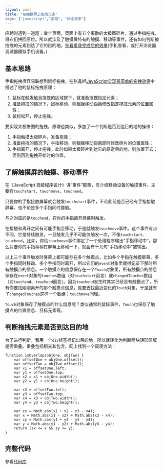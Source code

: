 ```yaml
---
layout: post
title: "在触摸屏上拖拽元素"
tags: ["javascript","前端", "动态效果"]
---
```


应聘时遇到一道题：做个页面，页面上有五个离散的太极图碎片，通过手指拖拽，将它们拼回原位。所以就涉及了触摸屏特有的触摸、移动等事件，还有如何判断被拖拽的元素到达了它的目的地。[先看看我完成后的效果](/taiji)(手机查看，或打开浏览器调试器模拟手机设备。)

## 基本思路
手指拖拽很容易联想到鼠标拖拽。在张鑫旭[JavaScript实现最简单的拖拽效果](http://www.zhangxinxu.com/wordpress/2010/03/javascript%E5%AE%9E%E7%8E%B0%E6%9C%80%E7%AE%80%E5%8D%95%E7%9A%84%E6%8B%96%E6%8B%BD%E6%95%88%E6%9E%9C/)中描述了他的鼠标拖拽原理：
1. 鼠标在触发触发拖拽的区域按下，就准备拖拽指定元素；
2. 准备拖拽的情况下，鼠标移动，则根据移动距离修改指定拖拽元素的位置属性；
3. 鼠标松开，停止拖拽。

要实现太极拼图的拖拽，原理也类似，多加了一个判断是否到达目的地的操作：
1. 手指触摸太极碎片，准备拖拽；
2. 准备拖拽的情况下，手指移动，则根据移动距离即时修改碎片的位置属性；
3. 手指离开，停止拖拽。此时如果太极碎片到达它的原定目的地，则放置下去；否则回到拖拽开始时的位置。

## 了解触摸屏的触摸、移动事件

在《JavaScript 高级程序设计》讲“事件”那章，有介绍移动设备的触摸事件，主要有`touchstart`、`touchmove`、`touchend`。

只要你的手指接触屏幕就会触发`touchstart`事件，不论此前是否已经有手指接触屏幕，也不论是多个手指同时接触。

与之对应的是`touchend`，在你的手指离开屏幕时触发。

在接触和离开之间有可能手指会移动，于是就触发`touchmove`事件。这个事件有点不同，它是持续触发，一旦触发几乎不可能仅触发一次，不像`touchstart`、`touchend`。比如，你给`touchmove`事件绑定了一个处理程序输出“手指移动中”，那么只要你的手指稍稍在屏幕上移动一下，就会有十几句“手指移动中”被输出。

以上三个事件触发时屏幕上都可能存在多个触摸点，比如多个手指在触摸屏幕、多个手指同时移动、多个手指同时离开，所以它们的`event`对象里就得记录下那时所有触摸点的信息。一个触摸点的信息保存在一个`Touch`对象里，所有触摸点的信息保存在`event`对象的`touches`数组（对`touchstart`而言）或`changedTouches`数组（对`touchend`、`touchend`而言）。因为`touchend`发生时其实已经没有触摸点了，所有你要找刚刚离开的那个触摸点信息，就要去找最近变化的`Touch`对象，于是就有了`changedTouches`这样一个数组；`touchmove`同理。

`Touch`对象保存了触摸点的什么信息呢？类似通常的鼠标事件，`Touch`也保存了触摸点的位置信息、目标元素等。

## 判断拖拽元素是否到达目的地
为了进行判断，我用一个`div`标签标记出目的地，所以就转化为判断两块矩形区域是否重叠。重叠包括相交和包含，网上找到一个简便方法：
```
function isOverlap(objOne, objTwo) {
    var offsetOne = objOne.offset();
    var offsetTwo = objTwo.offset();
    var x1 = offsetOne.left;
    var y1 = offsetOne.top;
    var x2 = x1 + objOne.width();
    var y2 = y1 + objOne.height();

    var x3 = offsetTwo.left;
    var y3 = offsetTwo.top;
    var x4 = x3 + objTwo.width();
    var y4 = y3 + objTwo.height();

    var zx = Math.abs(x1 + x2 - x3 - x4);
    var x = Math.abs(x1 - x2) + Math.abs(x3 - x4);
    var zy = Math.abs(y1 + y2 - y3 - y4);
    var y = Math.abs(y1 - y2) + Math.abs(y3 - y4);
    return (zx <= x && zy <= y);
}
```

## 完整代码
参看[代码库](https://github.com/90lzy/taiji)
